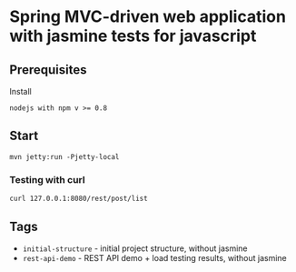 Spring MVC-driven web application with jasmine tests for javascript
===================================================================

## Prerequisites

Install

```
nodejs with npm v >= 0.8
```

## Start

```
mvn jetty:run -Pjetty-local
```

### Testing with curl

```
curl 127.0.0.1:8080/rest/post/list
```


## Tags

* ``initial-structure`` - initial project structure, without jasmine
* ``rest-api-demo`` - REST API demo + load testing results, without jasmine
